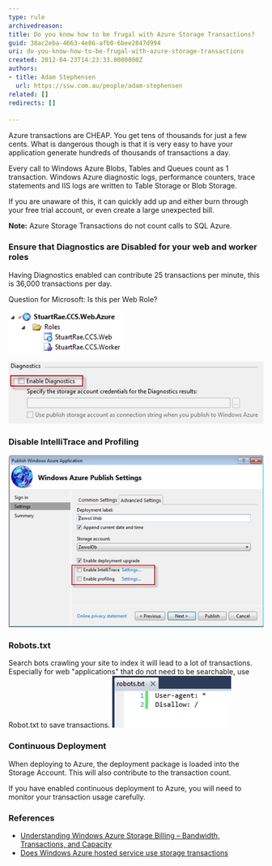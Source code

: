 ```yaml
---
type: rule
archivedreason: 
title: Do you know how to be frugal with Azure Storage Transactions?
guid: 38ac2eba-4663-4e86-afb0-6bee2847d994
uri: do-you-know-how-to-be-frugal-with-azure-storage-transactions
created: 2012-04-23T14:23:33.0000000Z
authors:
- title: Adam Stephensen
  url: https://ssw.com.au/people/adam-stephensen
related: []
redirects: []

---
```


Azure transactions are CHEAP. You get tens of thousands for just a few cents. What is dangerous though is that it is very easy to have your application generate hundreds of thousands of transactions a day. 

<!--endintro-->

Every call to Windows Azure Blobs, Tables and Queues count as 1 transaction. Windows Azure diagnostic logs, performance counters, trace statements and IIS logs are written to Table Storage or Blob Storage.

If you are unaware of this, it can quickly add up and either burn through your free trial account, or even create a large unexpected bill.

**Note:** Azure Storage Transactions do not count calls to SQL Azure.

### Ensure that Diagnostics are Disabled for your web and worker roles

Having Diagnostics enabled can contribute 25 transactions per minute, this is 36,000 transactions per day.

Question for Microsoft: Is this per Web Role?

![Figure: Check the properties of your web and worker role configuration files](azure-check-properties.jpg)

![Figure: Disable diagnostics](azure-disable-diagnostics.jpg)

### Disable IntelliTrace and Profiling
![Figure: When publishing, ensure that IntelliTrace and Profiling are both disabled](azure-publishing-settings.jpg) 

### Robots.txt 

Search bots crawling your site to index it will lead to a lot of transactions. Especially for web "applications" that do not need to be searchable, use Robot.txt to save transactions.
![Figure: Place robots.txt in the root of your site to control search engine indexing](azure-robots.jpg)

### Continuous Deployment

When deploying to Azure, the deployment package is loaded into the Storage Account. This will also contribute to the transaction count.

If you have enabled continuous deployment to Azure, you will need to monitor your transaction usage carefully.

### References

* [Understanding Windows Azure Storage Billing – Bandwidth, Transactions, and Capacity](https://technet2.github.io/Wiki/blogs/windowsazurestorage/understanding-windows-azure-storage-billing-bandwidth-transactions-and-capacity.html)
* [Does Windows Azure hosted service use storage transactions](https://serverfault.com/questions/363803/does-windows-azure-hosted-service-use-storage-transactions)
